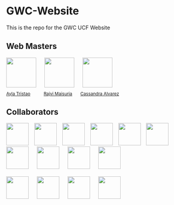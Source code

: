# GWC-Website
This is the repo for the GWC UCF Website
## Web Masters
<div>
  <img src="https://github.com/Ayla-T.png" width="80px;"/>
  &emsp;
  <img src="https://github.com/rmai21.png" width="80px;"/>
  &emsp;
  <img src="https://github.com/ca764763.png" width="80px;"/>
  &emsp;
  <br />
  <sub><a href="https://github.com/Ayla-T">Ayla Tristao</a></sub>
  &emsp;&emsp;
  <sub><a href="https://github.com/rmai21">Rajvi Maisuria</a></sub>
  &emsp;
  <sub><a href="https://github.com/ca764763">Cassandra Alvarez</a></sub>
</div>



## Collaborators
<a href="https://github.com/alysonfranco"><img src="https://github.com/alysonfranco.png" width="60px;"/></a>
&ensp;
<a href="https://github.com/Amy621"><img src="https://github.com/Amy621.png" width="60px;"/></a>
&ensp;
<a href="https://github.com/Annabel-S"><img src="https://github.com/Annabel-S.png" width="60px;"/></a>
&ensp;
<a href="https://github.com/beeinkks"><img src="https://github.com/beeinkks.png" width="60px;"/></a>
&ensp;
<a href="https://github.com/cal-1103"><img src="https://github.com/cal-1103.png" width="60px;"/></a>
&ensp;
<a href="https://github.com/codedbypolina"><img src="https://github.com/codedbypolina.png" width="60px;"/></a>
&emsp;
<a href="https://github.com/daizabethn"><img src="https://github.com/daizabethn.png" width="60px;"/></a>
&emsp;
<a href="https://github.com/hemkan"><img src="https://github.com/hemkan.png" width="60px;"/></a>
&emsp;
<a href="https://github.com/lindsey-nielsen"><img src="https://github.com/lindsey-nielsen.png" width="60px;"/></a>
&emsp;
<a href="https://github.com/lykny10"><img src="https://github.com/lykny10.png" width="60px;"/></a>
</br></br>
<a href="https://github.com/miapia333"><img src="https://github.com/miapia333.png" width="60px;"/></a>
&emsp;
<a href="https://github.com/murphyrjessica"><img src="https://github.com/murphyrjessica.png" width="60px;"/></a>
&emsp;
<a href="https://github.com/naomi-mbw12"><img src="https://github.com/naomi-mbw12.png" width="60px;"/></a>
&emsp;
<a href="https://github.com/nKharisma"><img src="https://github.com/nKharisma.png" width="60px;"/></a>

